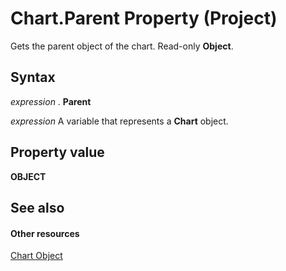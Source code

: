 
# Chart.Parent Property (Project)
Gets the parent object of the chart. Read-only  **Object**.

## Syntax

 _expression_ . **Parent**

 _expression_ A variable that represents a **Chart** object.


## Property value

 **OBJECT**


## See also


#### Other resources


[Chart Object](810d4ec1-69d2-c432-b9da-57042b783b85.md)
